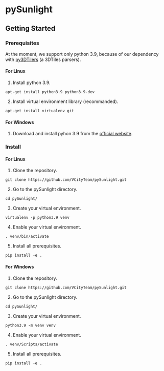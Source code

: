 # pySunlight

## Getting Started
### Prerequisites
At the moment, we support only python 3.9, because of our dependency with [py3DTilers](https://github.com/VCityTeam/py3dtilers) (a 3DTiles parsers).

#### For Linux
1. Install python 3.9.
```
apt-get install python3.9 python3.9-dev
```
2. Install virtual environment library (recommanded).
```
apt-get install virtualenv git
```

#### For Windows
1. Download and install pyhon 3.9 from the [official website](https://www.python.org/downloads/windows/).

### Install
#### For Linux
1. Clone the repository.
```
git clone https://github.com/VCityTeam/pySunlight.git
```

2. Go to the pySunlight directory.
```
cd pySunlight/
```

3. Create your virtual environment.
```
virtualenv -p python3.9 venv
```

4. Enable your virtual environment.
```
. venv/bin/activate
```

5. Install all prerequisites.
```
pip install -e .
```

#### For Windows
1. Clone the repository.
```
git clone https://github.com/VCityTeam/pySunlight.git
```

2. Go to the pySunlight directory.
```
cd pySunlight/
```

3. Create your virtual environment.
```
python3.9 -m venv venv
```

4. Enable your virtual environment.
```
. venv/Scripts/activate
```

5. Install all prerequisites.
```
pip install -e .
```
